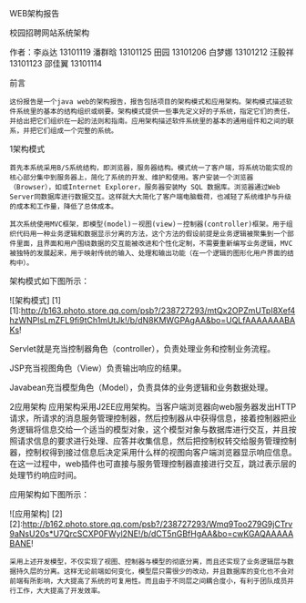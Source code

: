 WEB架构报告

校园招聘网站系统架构

作者：李焱达 13101119 潘群晗 13101125 田园 13101206 白梦娜 13101212 汪毅祥 13101123 邵佳翼 13101114

前言

    这份报告是一个java web的架构报告，报告包括项目的架构模式和应用架构。架构模式描述软件系统里的基本的结构组织或纲要。架构模式提供一些事先定义好的子系统，指定它们的责任，并给出把它们组织在一起的法则和指南。应用架构描述软件系统里的基本的通用组件和之间的联系，并把它们组成一个完整的系统。

1架构模式
    
    首先本系统采用B/S系统结构，即浏览器，服务器结构。模式统一了客户端，将系统功能实现的核心部分集中到服务器上，简化了系统的开发、维护和使用。客户安装一个浏览器（Browser），如或Internet Explorer，服务器安装My SQL 数据库。浏览器通过Web Server同数据库进行数据交互。这样就大大简化了客户端电脑载荷，也减轻了系统维护与升级的成本和工作量，降低了总体成本。
    
    其次系统使用MVC框架，即模型(model)－视图(view)－控制器(controller)框架。用于组织代码用一种业务逻辑和数据显示分离的方法，这个方法的假设前提是业务逻辑被聚集到一个部件里面，且界面和用户围绕数据的交互能被改进和个性化定制，不需要重新编写业务逻辑，MVC被独特的发展起来，用于映射传统的输入、处理和输出功能（在一个逻辑的图形化用户界面的结构中）。

架构模式如下图所示：

![架构模式] [1]
[1]:http://b163.photo.store.qq.com/psb?/238727293/mtQx2OPZmUTpI8Xef4hzWNPlsLmZFL9fi9tCh1mUtJk!/b/dN8KMWGPAgAA&bo=UQLfAAAAAAABAKs!

  Servlet就是充当控制器角色（controller），负责处理业务和控制业务流程。
  
  JSP充当视图角色（View）负责输出响应的结果。
  
  Javabean充当模型角色（Model），负责具体的业务逻辑和业务数据处理。
  
2应用架构
    应用架构采用J2EE应用架构。当客户端浏览器向web服务器发出HTTP请求，所请求的消息服务管理控制器，然后控制器从中获得信息，接着控制器把业务逻辑将信息交给一个适当的模型对象，这个模型对象与数据库进行交互，并且按照请求信息的要求进行处理、应答并收集信息，然后把控制权转交给服务管理控制器，控制权得到接过信息后决定采用什么样的视图向客户端浏览器显示响应信息。在这一过程中，web插件也可直接与服务管理控制器直接进行交互，跳过表示层的处理节约响应时间。

应用架构如下图所示：

![应用架构] [2]
[2]:http://b162.photo.store.qq.com/psb?/238727293/Wmq9Too279G9jCTrv9aNsU20s*U7QrcSCXP0FWyl2NE!/b/dCT5nGBfHgAA&bo=cwKGAQAAAAABANE!

    采用上述开发模型，不仅实现了视图、控制器与模型的彻底分离，而且还实现了业务逻辑层与数据持久层的分离。这样无论前端如何变化，模型层只需很少的改动，并且数据库的变化也不会对前端有所影响，大大提高了系统的可复用性。而且由于不同层之间耦合度小，有利于团队成员并行工作，大大提高了开发效率。
